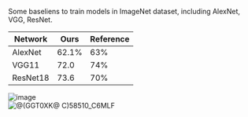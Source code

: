 Some baseliens to train models in ImageNet dataset, including AlexNet, VGG, ResNet.  


| Network  | Ours  | Reference |  
| -------- | ----- | --------- |  
| AlexNet  | 62.1% | 63%       | 
| VGG11    | 72.0  | 74%       |  
| ResNet18 | 73.6  | 70%       |  


![image](https://user-images.githubusercontent.com/53403225/156036453-d10cca45-aad3-42f8-866c-e2b753f0df31.png)  
![@(GGT0XK@ C)58510_C6MLF](https://user-images.githubusercontent.com/53403225/156035890-5d6f6a1e-077a-4b73-8811-80e0e4773d8c.png)  

